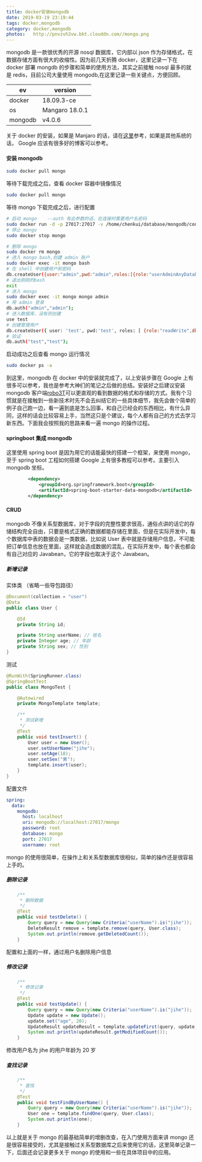 ```yaml
---
title: docker安装mongodb
date: 2019-03-19 23:19:44
tags: docker,mongodb
category: docker,mongodb
photos:   http://pnvzvh2vw.bkt.clouddn.com//mongo.png
---
```


mongodb 是一款很优秀的开源 nosql 数据库，它内部以 json 作为存储格式，在数据存储方面有很大的收缩性。因为前几天折腾 docker，这里记录一下在 docker 部署 mongdb 的步骤和简单的使用方法，其实之前接触 nosql 最多的就是 redis，目前公司大量使用 mongodb,在这里记录一些关键点，方便回顾。

|    ev  |  version    |   
| ---- | ---- |  
|   docker   |  18.09.3-ce    |       
|    os  |  Mangaro 18.0.1    |       
|    mongodb  |    v4.0.6  |       

关于 docker 的安装，如果是 Manjaro 的话，请在[这里](https://fengzhu.top/2019/03/17/manjaro%E5%AE%89%E8%A3%85/#more)参考，如果是其他系统的话， Google 应该有很多好的博客可以参考。
#### 安装 mongodb

``` bash
sudo docker pull mongo
```

等待下载完成之后，查看 docker 容器中镜像情况

``` bash
sudo docker pull mongo
```
等待 mongo 下载完成之后，进行配置

``` bash
# 启动 mongo    --auth 有此参数的话，在连接时需要用户名密码
sudo docker run -d -p 27017:27017 -v /home/chenkui/database/mongodb/config:/data/configdb -v /home/chenkui/database/mongodb/data:/data/db --name mongo docker.io/mongo --auth
# 停止 mongo
sudo docker stop mongo

# 删除 mongo
sudo docker rm mongo
# 进入 mongo bash,创建 admin 账户
sudo docker exec -it mongo bash
# 在 shell 中创建用户和密码
db.createUser({user:"admin",pwd:"admin",roles:[{role:"userAdminAnyDatabase",db:"admin"}]});
# 退出刚刚的bash 
exit
# 进入 mongo
sudo docker exec -it mongo mongo admin
# 用 admin 登录
db.auth("admin","admin");
# 进入数据库，没有则创建
use test
# 创建管理用户
db.createUser({ user: 'test', pwd:'test', roles: [ {role:"readWrite",db:"test"}]});
# 验证
db.auth("test","test");

```

启动成功之后查看 mongo 运行情况

``` bash
sudo docker ps -a
```

到这里，mongodb 在 docker 中的安装就完成了，以上安装步骤在 Google 上有很多可以参考，我也是参考大神们的笔记之后做的总结。安装好之后建议安装 mongodb 客户端[robo3T](https://robomongo.org/)可以更直观的看到数据的格式和存储的方式。我有个习惯就是在接触到一些新技术时先不会去纠结它的一些具体细节，我先会做个简单的例子自己跑一边，看一遍到底是怎么回事，和自己已经会的东西相比，有什么异同，这样的话会比较容易上手，当然这只是个建议，每个人都有自己的方式去学习新东西。下面我会按照我的思路来看一遍 mongo 的操作过程。

#### springboot 集成 mongodb

这里使用 spring boot 是因为用它的话能最快的搭建一个框架，来使用 mongo，至于 spring boot 工程如何搭建 Google 上有很多教程可以参考。主要引入 mongodb 坐标。
``` xml
        <dependency>
            <groupId>org.springframework.boot</groupId>
            <artifactId>spring-boot-starter-data-mongodb</artifactId>
        </dependency>
```
#### CRUD

mongodb 不像关系型数据库，对于字段的完整性要求很高，通俗点讲的话它的存储结构完全自由，只要是格式正确的数据都能存储在里面，但是在实际开发中，每个数据库中表的数据会是一类数据，比如说 User 表中就是存储用户信息，不可能把订单信息也放在里面，这样就会造成数据的混乱，在实际开发中，每个表也都会有自己对应的 Javabean，它的字段也取决于这个 Javabean。

##### 新增记录

实体类 （省略一些导包路径）
``` java 
@Document(collection = "user")
@Data
public class User {

    @Id
    private String id;

    private String userName; // 姓名
    private Integer age; // 年龄
    private String sex; // 性别
}
```
测试
``` java
@RunWith(SpringRunner.class)
@SpringBootTest
public class MongoTest {

    @Autowired
    private MongoTemplate template;

    /**
     * 测试新增
     */
    @Test
    public void testInsert() {
        User user = new User();
        user.setUserName("jihe");
        user.setAge(18);
        user.setSex("男");
        template.insert(user);
    }
}
```
配置文件

``` yml
spring:
  data:
    mongodb:
      host: localhost
      uri: mongodb://localhost:27017/mongo
      password: root
      database: mongo
      port: 27017
      username: root
```
mongo 的使用很简单，在操作上和关系型数据库很相似，简单的操作还是很容易上手的。

##### 删除记录

``` java
    /**
     * 删除数据
     */
    @Test
    public void testDelete() {
        Query query = new Query(new Criteria("userName").is("jihe"));
        DeleteResult remove = template.remove(query, User.class);
        System.out.println(remove.getDeletedCount());
    }
```
配置和上面的一样，通过用户名删除用户信息

##### 修改记录

``` java
    /**
     * 修改记录
     */
    @Test
    public void testUpdate() {
        Query query = new Query(new Criteria("userName").is("jihe"));
        Update update = new Update();
        update.set("age", 20);
        UpdateResult updateResult = template.updateFirst(query, update, User.class);
        System.out.println(updateResult.getModifiedCount());
    }
```
修改用户名为 jihe 的用户年龄为 20 岁

##### 查找记录

``` java
    /**
     * 查找
     */
    @Test
    public void testFindByUserName() {
        Query query = new Query(new Criteria("userName").is("jihe"));
        User one = template.findOne(query, User.class);
        System.out.println(one);
    }
```

以上就是关于 mongo 的最基础简单的增删改查，在入门使用方面来讲 mongo 还是很容易接受的，尤其是接触过关系型数据库之后来使用它的话，这里简单记录一下，后面还会记录更多关于 mongo 的使用和一些在具体项目中的应用。
